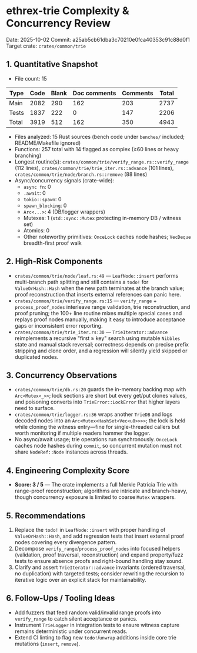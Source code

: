 # ethrex-trie Complexity & Concurrency Review

Date: 2025-10-02
Commit: a25ab5cb61dba3c70210e0fca40353c91c88d0f1
Target crate: `crates/common/trie`

## 1. Quantitative Snapshot
- File count: 15

| Type | Code | Blank | Doc comments | Comments | Total |
| --- | --- | --- | --- | --- | --- |
| Main | 2082 | 290 | 162 | 203 | 2737 |
| Tests | 1837 | 222 | 0 | 147 | 2206 |
| Total | 3919 | 512 | 162 | 350 | 4943 |

- Files analyzed: 15 Rust sources (bench code under `benches/` included; README/Makefile ignored)
- Functions: 257 total with 14 flagged as complex (≥60 lines or heavy branching)
- Longest routine(s): `crates/common/trie/verify_range.rs::verify_range` (112 lines), `crates/common/trie/trie_iter.rs::advance` (101 lines), `crates/common/trie/node/branch.rs::remove` (88 lines)
- Async/concurrency signals (crate-wide):
  - `async fn`: 0
  - `.await`: 0
  - `tokio::spawn`: 0
  - `spawn_blocking`: 0
  - `Arc<...>`: 4 (DB/logger wrappers)
  - Mutexes: 1 (`std::sync::Mutex` protecting in-memory DB / witness set)
  - Atomics: 0
  - Other noteworthy primitives: `OnceLock` caches node hashes; `VecDeque` breadth-first proof walk

## 2. High-Risk Components
- `crates/common/trie/node/leaf.rs:49` — `LeafNode::insert` performs multi-branch path splitting and still contains a `todo!` for `ValueOrHash::Hash` when the new path terminates at the branch value; proof reconstruction that inserts external references can panic here.
- `crates/common/trie/verify_range.rs:15` — `verify_range` + `process_proof_nodes` interleave range validation, trie reconstruction, and proof pruning; the 100+ line routine mixes multiple special cases and replays proof nodes manually, making it easy to introduce acceptance gaps or inconsistent error reporting.
- `crates/common/trie/trie_iter.rs:30` — `TrieIterator::advance` reimplements a recursive "first ≥ key" search using mutable `Nibbles` state and manual stack reversal; correctness depends on precise prefix stripping and clone order, and a regression will silently yield skipped or duplicated nodes.

## 3. Concurrency Observations
- `crates/common/trie/db.rs:20` guards the in-memory backing map with `Arc<Mutex<_>>`; lock sections are short but every get/put clones values, and poisoning converts into `TrieError::LockError` that higher layers need to surface.
- `crates/common/trie/logger.rs:36` wraps another `TrieDB` and logs decoded nodes into an `Arc<Mutex<HashSet<Vec<u8>>>>`; the lock is held while cloning the witness entry—fine for single-threaded callers but worth monitoring if multiple readers hammer the logger.
- No async/await usage; trie operations run synchronously. `OnceLock` caches node hashes during `commit`, so concurrent mutation must not share `NodeRef::Node` instances across threads.

## 4. Engineering Complexity Score
- **Score: 3 / 5** — The crate implements a full Merkle Patricia Trie with range-proof reconstruction; algorithms are intricate and branch-heavy, though concurrency exposure is limited to coarse `Mutex` wrappers.

## 5. Recommendations
1. Replace the `todo!` in `LeafNode::insert` with proper handling of `ValueOrHash::Hash`, and add regression tests that insert external proof nodes covering every divergence pattern.
2. Decompose `verify_range`/`process_proof_nodes` into focused helpers (validation, proof traversal, reconstruction) and expand property/fuzz tests to ensure absence proofs and right-bound handling stay sound.
3. Clarify and assert `TrieIterator::advance` invariants (ordered traversal, no duplication) with targeted tests; consider rewriting the recursion to iterative logic over an explicit stack for maintainability.

## 6. Follow-Ups / Tooling Ideas
- Add fuzzers that feed random valid/invalid range proofs into `verify_range` to catch silent acceptance or panics.
- Instrument `TrieLogger` in integration tests to ensure witness capture remains deterministic under concurrent reads.
- Extend CI linting to flag new `todo!`/`unwrap` additions inside core trie mutations (`insert`, `remove`).

